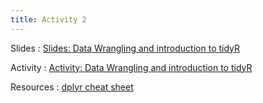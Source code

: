 ```yaml
---
title: Activity 2 
---
```


Slides
  : [Slides: Data Wrangling and introduction to tidyR](https://datafest-prep.github.io//slides/data_wrangling.html) 
  
Activity
  : [Activity: Data Wrangling and introduction to tidyR](https://datafest-prep.github.io/class_activities/ca_2.html)
  
Resources
  : [dplyr cheat sheet](https://raw.githubusercontent.com/rstudio/cheatsheets/master/data-transformation.pdf)
